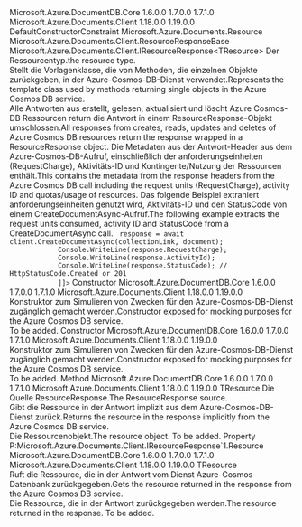 <Type Name="ResourceResponse&lt;TResource&gt;" FullName="Microsoft.Azure.Documents.Client.ResourceResponse&lt;TResource&gt;">
  <TypeSignature Language="C#" Value="public class ResourceResponse&lt;TResource&gt; : Microsoft.Azure.Documents.Client.ResourceResponseBase, Microsoft.Azure.Documents.Client.IResourceResponse&lt;TResource&gt; where TResource : Resourcenew()" />
  <TypeSignature Language="ILAsm" Value=".class public auto ansi beforefieldinit ResourceResponse`1&lt;.ctor (class Microsoft.Azure.Documents.Resource) TResource&gt; extends Microsoft.Azure.Documents.Client.ResourceResponseBase implements class Microsoft.Azure.Documents.Client.IResourceResponse`1&lt;!TResource&gt;, class Microsoft.Azure.Documents.Client.IResourceResponseBase" />
  <TypeSignature Language="DocId" Value="T:Microsoft.Azure.Documents.Client.ResourceResponse`1" />
  <TypeSignature Language="VB.NET" Value="Public Class ResourceResponse(Of TResource)&#xA;Inherits ResourceResponseBase&#xA;Implements IResourceResponse(Of TResource)" />
  <TypeSignature Language="F#" Value="type ResourceResponse&lt;'Resource (requires 'Resource :&gt; Resource and 'Resource : (new : unit -&gt; 'Resource))&gt; = class&#xA;    inherit ResourceResponseBase&#xA;    interface IResourceResponse&lt;'Resource (requires 'Resource :&gt; Resource and 'Resource : (new : unit -&gt; 'Resource))&gt;&#xA;    interface IResourceResponseBase" />
  <AssemblyInfo>
    <AssemblyName>Microsoft.Azure.DocumentDB.Core</AssemblyName>
    <AssemblyVersion>1.6.0.0</AssemblyVersion>
    <AssemblyVersion>1.7.0.0</AssemblyVersion>
    <AssemblyVersion>1.7.1.0</AssemblyVersion>
  </AssemblyInfo>
  <AssemblyInfo>
    <AssemblyName>Microsoft.Azure.Documents.Client</AssemblyName>
    <AssemblyVersion>1.18.0.0</AssemblyVersion>
    <AssemblyVersion>1.19.0.0</AssemblyVersion>
  </AssemblyInfo>
  <TypeParameters>
    <TypeParameter Name="TResource">
      <Constraints>
        <ParameterAttribute>DefaultConstructorConstraint</ParameterAttribute>
        <BaseTypeName>Microsoft.Azure.Documents.Resource</BaseTypeName>
      </Constraints>
    </TypeParameter>
  </TypeParameters>
  <Base>
    <BaseTypeName>Microsoft.Azure.Documents.Client.ResourceResponseBase</BaseTypeName>
  </Base>
  <Interfaces>
    <Interface>
      <InterfaceName>Microsoft.Azure.Documents.Client.IResourceResponse&lt;TResource&gt;</InterfaceName>
    </Interface>
  </Interfaces>
  <Docs>
    <typeparam name="TResource"><span data-ttu-id="441b4-101">Der Ressourcentyp.</span><span class="sxs-lookup"><span data-stu-id="441b4-101">the resource type.</span></span></typeparam>
    <summary>
            <span data-ttu-id="441b4-102">Stellt die Vorlagenklasse, die von Methoden, die einzelnen Objekte zurückgeben, in der Azure-Cosmos-DB-Dienst verwendet.</span><span class="sxs-lookup"><span data-stu-id="441b4-102">Represents the template class used by methods returning single objects in the Azure Cosmos DB service.</span></span>
            </summary>
    <remarks>
            <span data-ttu-id="441b4-103">Alle Antworten aus erstellt, gelesen, aktualisiert und löscht Azure Cosmos-DB Ressourcen return die Antwort in einem ResourceResponse-Objekt umschlossen.</span><span class="sxs-lookup"><span data-stu-id="441b4-103">All responses from creates, reads, updates and deletes of Azure Cosmos DB resources return the response wrapped in a ResourceResponse object.</span></span> <span data-ttu-id="441b4-104">Die Metadaten aus der Antwort-Header aus dem Azure-Cosmos-DB-Aufruf, einschließlich der anforderungseinheiten (RequestCharge), Aktivitäts-ID und Kontingente/Nutzung der Ressourcen enthält.</span><span class="sxs-lookup"><span data-stu-id="441b4-104">This contains the metadata from the response headers from the Azure Cosmos DB call including the request units (RequestCharge), activity ID and quotas/usage of resources.</span></span>
            </remarks>
    <altmember cref="P:Microsoft.Azure.Documents.Client.ResourceResponse`1.Resource" />
    <altmember cref="T:Microsoft.Azure.Documents.Client.FeedResponse`1" />
    <example>
            <span data-ttu-id="441b4-105">Das folgende Beispiel extrahiert anforderungseinheiten genutzt wird, Aktivitäts-ID und den StatusCode von einem CreateDocumentAsync-Aufruf.</span><span class="sxs-lookup"><span data-stu-id="441b4-105">The following example extracts the request units consumed, activity ID and StatusCode from a CreateDocumentAsync call.</span></span>
            <code language="c#"><![CDATA[
            ResourceResponse<Document> response = await client.CreateDocumentAsync(collectionLink, document);
            Console.WriteLine(response.RequestCharge);
            Console.WriteLine(response.ActivityId); 
            Console.WriteLine(response.StatusCode); // HttpStatusCode.Created or 201
            ]]></code></example>
  </Docs>
  <Members>
    <Member MemberName=".ctor">
      <MemberSignature Language="C#" Value="public ResourceResponse ();" />
      <MemberSignature Language="ILAsm" Value=".method public hidebysig specialname rtspecialname instance void .ctor() cil managed" />
      <MemberSignature Language="DocId" Value="M:Microsoft.Azure.Documents.Client.ResourceResponse`1.#ctor" />
      <MemberSignature Language="VB.NET" Value="Public Sub New ()" />
      <MemberType>Constructor</MemberType>
      <AssemblyInfo>
        <AssemblyName>Microsoft.Azure.DocumentDB.Core</AssemblyName>
        <AssemblyVersion>1.6.0.0</AssemblyVersion>
        <AssemblyVersion>1.7.0.0</AssemblyVersion>
        <AssemblyVersion>1.7.1.0</AssemblyVersion>
      </AssemblyInfo>
      <AssemblyInfo>
        <AssemblyName>Microsoft.Azure.Documents.Client</AssemblyName>
        <AssemblyVersion>1.18.0.0</AssemblyVersion>
        <AssemblyVersion>1.19.0.0</AssemblyVersion>
      </AssemblyInfo>
      <Parameters />
      <Docs>
        <summary>
            <span data-ttu-id="441b4-106">Konstruktor zum Simulieren von Zwecken für den Azure-Cosmos-DB-Dienst zugänglich gemacht werden.</span><span class="sxs-lookup"><span data-stu-id="441b4-106">Constructor exposed for mocking purposes for the Azure Cosmos DB service.</span></span>
            </summary>
        <remarks>To be added.</remarks>
      </Docs>
    </Member>
    <Member MemberName=".ctor">
      <MemberSignature Language="C#" Value="public ResourceResponse (TResource resource);" />
      <MemberSignature Language="ILAsm" Value=".method public hidebysig specialname rtspecialname instance void .ctor(!TResource resource) cil managed" />
      <MemberSignature Language="DocId" Value="M:Microsoft.Azure.Documents.Client.ResourceResponse`1.#ctor(`0)" />
      <MemberSignature Language="VB.NET" Value="Public Sub New (resource As TResource)" />
      <MemberSignature Language="F#" Value="new Microsoft.Azure.Documents.Client.ResourceResponse&lt;'Resource (requires 'Resource :&gt; Microsoft.Azure.Documents.Resource and 'Resource : (new : unit -&gt; 'Resource))&gt; : 'Resource -&gt; Microsoft.Azure.Documents.Client.ResourceResponse&lt;'Resource (requires 'Resource :&gt; Microsoft.Azure.Documents.Resource and 'Resource : (new : unit -&gt; 'Resource))&gt;" Usage="new Microsoft.Azure.Documents.Client.ResourceResponse&lt;'Resource (requires 'Resource :&gt; Microsoft.Azure.Documents.Resource and 'Resource : (new : unit -&gt; 'Resource))&gt; resource" />
      <MemberType>Constructor</MemberType>
      <AssemblyInfo>
        <AssemblyName>Microsoft.Azure.DocumentDB.Core</AssemblyName>
        <AssemblyVersion>1.6.0.0</AssemblyVersion>
        <AssemblyVersion>1.7.0.0</AssemblyVersion>
        <AssemblyVersion>1.7.1.0</AssemblyVersion>
      </AssemblyInfo>
      <AssemblyInfo>
        <AssemblyName>Microsoft.Azure.Documents.Client</AssemblyName>
        <AssemblyVersion>1.18.0.0</AssemblyVersion>
        <AssemblyVersion>1.19.0.0</AssemblyVersion>
      </AssemblyInfo>
      <Parameters>
        <Parameter Name="resource" Type="TResource" />
      </Parameters>
      <Docs>
        <param name="resource"></param>
        <summary>
            <span data-ttu-id="441b4-107">Konstruktor zum Simulieren von Zwecken für den Azure-Cosmos-DB-Dienst zugänglich gemacht werden.</span><span class="sxs-lookup"><span data-stu-id="441b4-107">Constructor exposed for mocking purposes for the Azure Cosmos DB service.</span></span>
            </summary>
        <remarks>To be added.</remarks>
      </Docs>
    </Member>
    <Member MemberName="op_Implicit">
      <MemberSignature Language="C#" Value="public static implicit operator TResource (Microsoft.Azure.Documents.Client.ResourceResponse&lt;TResource&gt; source);" />
      <MemberSignature Language="ILAsm" Value=".method public static hidebysig specialname !TResource op_Implicit(class Microsoft.Azure.Documents.Client.ResourceResponse`1&lt;!TResource&gt; source) cil managed" />
      <MemberSignature Language="DocId" Value="M:Microsoft.Azure.Documents.Client.ResourceResponse`1.op_Implicit(Microsoft.Azure.Documents.Client.ResourceResponse{`0})~`0" />
      <MemberSignature Language="VB.NET" Value="Public Shared Widening Operator CType (source As ResourceResponse(Of TResource)) As TResource" />
      <MemberSignature Language="F#" Value="static member op_Implicit : Microsoft.Azure.Documents.Client.ResourceResponse&lt;'Resource (requires 'Resource :&gt; Microsoft.Azure.Documents.Resource and 'Resource : (new : unit -&gt; 'Resource))&gt; -&gt; 'Resource" Usage="Microsoft.Azure.Documents.Client.ResourceResponse&lt;'Resource (requires 'Resource :&gt; Microsoft.Azure.Documents.Resource and 'Resource : (new : unit -&gt; 'Resource))&gt;.op_Implicit source" />
      <MemberType>Method</MemberType>
      <AssemblyInfo>
        <AssemblyName>Microsoft.Azure.DocumentDB.Core</AssemblyName>
        <AssemblyVersion>1.6.0.0</AssemblyVersion>
        <AssemblyVersion>1.7.0.0</AssemblyVersion>
        <AssemblyVersion>1.7.1.0</AssemblyVersion>
      </AssemblyInfo>
      <AssemblyInfo>
        <AssemblyName>Microsoft.Azure.Documents.Client</AssemblyName>
        <AssemblyVersion>1.18.0.0</AssemblyVersion>
        <AssemblyVersion>1.19.0.0</AssemblyVersion>
      </AssemblyInfo>
      <ReturnValue>
        <ReturnType>TResource</ReturnType>
      </ReturnValue>
      <Parameters>
        <Parameter Name="source" Type="Microsoft.Azure.Documents.Client.ResourceResponse&lt;TResource&gt;" />
      </Parameters>
      <Docs>
        <param name="source"><span data-ttu-id="441b4-108">Die Quelle ResourceResponse.</span><span class="sxs-lookup"><span data-stu-id="441b4-108">The ResourceResponse source.</span></span></param>
        <summary>
            <span data-ttu-id="441b4-109">Gibt die Ressource in der Antwort implizit aus dem Azure-Cosmos-DB-Dienst zurück.</span><span class="sxs-lookup"><span data-stu-id="441b4-109">Returns the resource in the response implicitly from the Azure Cosmos DB service.</span></span>
            </summary>
        <returns><span data-ttu-id="441b4-110">Die Ressourcenobjekt.</span><span class="sxs-lookup"><span data-stu-id="441b4-110">The resource object.</span></span></returns>
        <remarks>To be added.</remarks>
      </Docs>
    </Member>
    <Member MemberName="Resource">
      <MemberSignature Language="C#" Value="public TResource Resource { get; }" />
      <MemberSignature Language="ILAsm" Value=".property instance !TResource Resource" />
      <MemberSignature Language="DocId" Value="P:Microsoft.Azure.Documents.Client.ResourceResponse`1.Resource" />
      <MemberSignature Language="VB.NET" Value="Public ReadOnly Property Resource As TResource" />
      <MemberSignature Language="F#" Value="member this.Resource : 'Resource" Usage="Microsoft.Azure.Documents.Client.ResourceResponse&lt;'Resource (requires 'Resource :&gt; Microsoft.Azure.Documents.Resource and 'Resource : (new : unit -&gt; 'Resource))&gt;.Resource" />
      <MemberType>Property</MemberType>
      <Implements>
        <InterfaceMember>P:Microsoft.Azure.Documents.Client.IResourceResponse`1.Resource</InterfaceMember>
      </Implements>
      <AssemblyInfo>
        <AssemblyName>Microsoft.Azure.DocumentDB.Core</AssemblyName>
        <AssemblyVersion>1.6.0.0</AssemblyVersion>
        <AssemblyVersion>1.7.0.0</AssemblyVersion>
        <AssemblyVersion>1.7.1.0</AssemblyVersion>
      </AssemblyInfo>
      <AssemblyInfo>
        <AssemblyName>Microsoft.Azure.Documents.Client</AssemblyName>
        <AssemblyVersion>1.18.0.0</AssemblyVersion>
        <AssemblyVersion>1.19.0.0</AssemblyVersion>
      </AssemblyInfo>
      <ReturnValue>
        <ReturnType>TResource</ReturnType>
      </ReturnValue>
      <Docs>
        <summary>
            <span data-ttu-id="441b4-111">Ruft die Ressource, die in der Antwort vom Dienst Azure-Cosmos-Datenbank zurückgegeben.</span><span class="sxs-lookup"><span data-stu-id="441b4-111">Gets the resource returned in the response from the Azure Cosmos DB service.</span></span>
            </summary>
        <value>
            <span data-ttu-id="441b4-112">Die Ressource, die in der Antwort zurückgegeben werden.</span><span class="sxs-lookup"><span data-stu-id="441b4-112">The resource returned in the response.</span></span>
            </value>
        <remarks>To be added.</remarks>
      </Docs>
    </Member>
  </Members>
</Type>